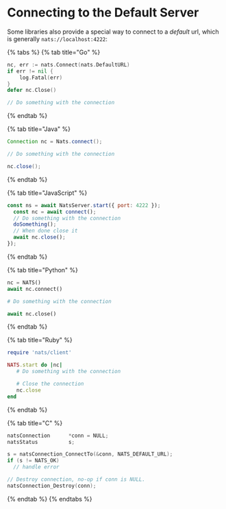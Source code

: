 # Connecting to the Default Server

Some libraries also provide a special way to connect to a _default_ url, which is generally `nats://localhost:4222`:

{% tabs %}
{% tab title="Go" %}
```go
nc, err := nats.Connect(nats.DefaultURL)
if err != nil {
    log.Fatal(err)
}
defer nc.Close()

// Do something with the connection
```
{% endtab %}

{% tab title="Java" %}
```java
Connection nc = Nats.connect();

// Do something with the connection

nc.close();
```
{% endtab %}

{% tab title="JavaScript" %}
```javascript
const ns = await NatsServer.start({ port: 4222 });
  const nc = await connect();
  // Do something with the connection
  doSomething();
  // When done close it
  await nc.close();
});
```
{% endtab %}

{% tab title="Python" %}
```python
nc = NATS()
await nc.connect()

# Do something with the connection

await nc.close()
```
{% endtab %}

{% tab title="Ruby" %}
```ruby
require 'nats/client'

NATS.start do |nc|
   # Do something with the connection

   # Close the connection
   nc.close
end
```
{% endtab %}

{% tab title="C" %}
```c
natsConnection      *conn = NULL;
natsStatus          s;

s = natsConnection_ConnectTo(&conn, NATS_DEFAULT_URL);
if (s != NATS_OK)
  // handle error

// Destroy connection, no-op if conn is NULL.
natsConnection_Destroy(conn);
```
{% endtab %}
{% endtabs %}

